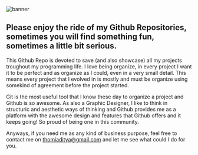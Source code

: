 ![banner](https://user-images.githubusercontent.com/18701474/182011378-ebd86487-777d-4532-b7a2-6e7b732f122b.png)

Please enjoy the ride of my Github Repositories, sometimes you will find something fun, sometimes a little bit serious.
---

This Github Repo is devoted to save (and also showcase) all my projects troughout my programming life. I love being organize, in every project I want it to be perfect and as organize as I could, even in a very small detail. This means every project that I evolved in is mostly and must be organize using somekind of agreement before the project started. 

Git is the most useful tool that I know these day to organize a project and Github is so awesome. As also a Graphic Designer, I like to think in structuric and aesthetic ways of thinking and Github provides me as a platform with the awesome design and features that Github offers and it keeps going! So proud of being one in this community.

Anyways, if you need me as any kind of business purpose, feel free to contact me on [thomiaditya@gmail.com](mailto:thomiaditya@gmail.com) and let me see what could I do for you.
